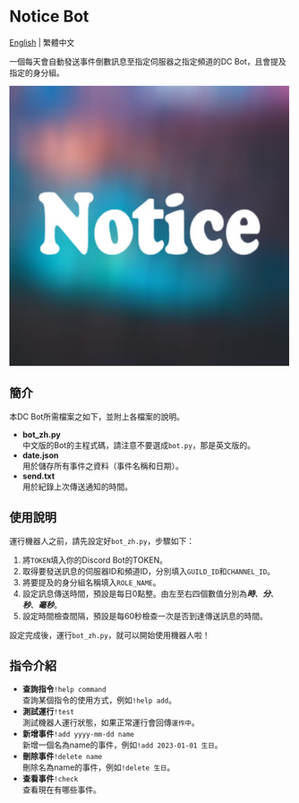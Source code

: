 # Notice Bot
[English](./README.md) | 繁體中文

一個每天會自動發送事件倒數訊息至指定伺服器之指定頻道的DC Bot，且會提及指定的身分組。

![icon](Notice_bot.png)

## 簡介
本DC Bot所需檔案之如下，並附上各檔案的說明。
* **bot_zh.py**</br>
中文版的Bot的主程式碼，請注意不要選成`bot.py`，那是英文版的。
* **date.json**</br>
用於儲存所有事件之資料（事件名稱和日期）。
* **send.txt**</br>
用於紀錄上次傳送通知的時間。


## 使用說明
運行機器人之前，請先設定好`bot_zh.py`，步驟如下：
1. 將`TOKEN`填入你的Discord Bot的TOKEN。</br>
2. 取得要發送訊息的伺服器ID和頻道ID，分別填入`GUILD_ID`和`CHANNEL_ID`。
3. 將要提及的身分組名稱填入`ROLE_NAME`。
4. 設定訊息傳送時間，預設是每日0點整。由左至右四個數值分別為***時***、***分***、***秒***、***毫秒***。
5. 設定時間檢查間隔，預設是每60秒檢查一次是否到達傳送訊息的時間。

設定完成後，運行`bot_zh.py`，就可以開始使用機器人啦！


## 指令介紹
* **查詢指令**`!help command`</br>
查詢某個指令的使用方式，例如`!help add`。
* **測試運行**`!test`</br>
測試機器人運行狀態，如果正常運行會回傳`運作中`。
* **新增事件**`!add yyyy-mm-dd name`</br>
新增一個名為name的事件，例如`!add 2023-01-01 生日`。
* **刪除事件**`!delete name`</br>
刪除名為name的事件，例如`!delete 生日`。
* **查看事件**`!check`</br>
查看現在有哪些事件。
